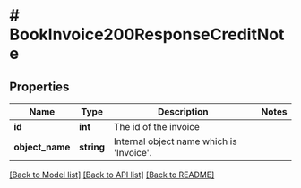 # # BookInvoice200ResponseCreditNote

## Properties

Name | Type | Description | Notes
------------ | ------------- | ------------- | -------------
**id** | **int** | The id of the invoice |
**object_name** | **string** | Internal object name which is &#39;Invoice&#39;. |

[[Back to Model list]](../../README.md#models) [[Back to API list]](../../README.md#endpoints) [[Back to README]](../../README.md)
